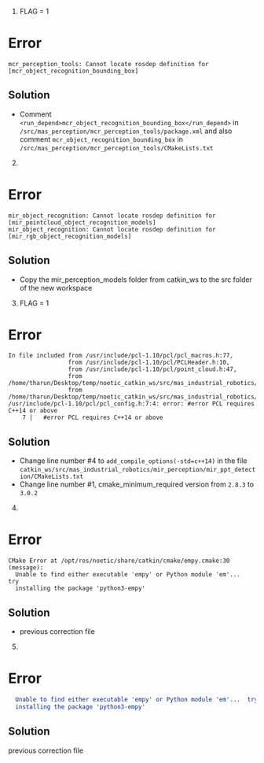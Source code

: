 1. FLAG = 1
# Error
```
mcr_perception_tools: Cannot locate rosdep definition for [mcr_object_recognition_bounding_box]
```
## Solution
- Comment `<run_depend>mcr_object_recognition_bounding_box</run_depend>` in `/src/mas_perception/mcr_perception_tools/package.xml` and also comment `mcr_object_recognition_bounding_box` in `/src/mas_perception/mcr_perception_tools/CMakeLists.txt`

2. 
# Error
```
mir_object_recognition: Cannot locate rosdep definition for [mir_pointcloud_object_recognition_models] 
mir_object_recognition: Cannot locate rosdep definition for [mir_rgb_object_recognition_models]
```
## Solution
- Copy the mir_perception_models folder from catkin_ws to the src folder of the new workspace

3. FLAG = 1
# Error
```
In file included from /usr/include/pcl-1.10/pcl/pcl_macros.h:77,
                 from /usr/include/pcl-1.10/pcl/PCLHeader.h:10,
                 from /usr/include/pcl-1.10/pcl/point_cloud.h:47,
                 from /home/tharun/Desktop/temp/noetic_catkin_ws/src/mas_industrial_robotics/mir_perception/mir_ppt_detection/include/mir_ppt_detection/min_distance_to_hull_calculator.hpp:5,
                 from /home/tharun/Desktop/temp/noetic_catkin_ws/src/mas_industrial_robotics/mir_perception/mir_ppt_detection/src/min_distance_to_hull_calculator.cpp:1:
/usr/include/pcl-1.10/pcl/pcl_config.h:7:4: error: #error PCL requires C++14 or above
    7 |   #error PCL requires C++14 or above

```
## Solution

- Change line number #4 to `add_compile_options(-std=c++14)`  in the file `catkin_ws/src/mas_industrial_robotics/mir_perception/mir_ppt_detection/CMakeLists.txt`
- Change line number #1, cmake_minimum_required version from `2.8.3` to `3.0.2`


4. 
# Error
```
CMake Error at /opt/ros/noetic/share/catkin/cmake/empy.cmake:30 (message):
  Unable to find either executable 'empy' or Python module 'em'...  try
  installing the package 'python3-empy'
```
## Solution
- previous correction file
5. 
# Error
```CMake Error at /opt/ros/noetic/share/catkin/cmake/empy.cmake:30 (message):
  Unable to find either executable 'empy' or Python module 'em'...  try
  installing the package 'python3-empy'
```
## Solution
previous correction file
